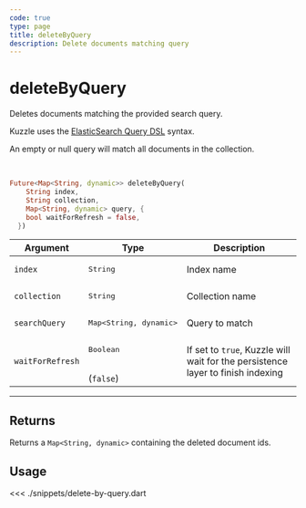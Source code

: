 ```yaml
---
code: true
type: page
title: deleteByQuery
description: Delete documents matching query
---
```


# deleteByQuery

Deletes documents matching the provided search query.

Kuzzle uses the [ElasticSearch Query DSL](https://www.elastic.co/guide/en/elasticsearch/reference/7.4/query-dsl.html) syntax.

An empty or null query will match all documents in the collection.

<br/>

```dart
Future<Map<String, dynamic>> deleteByQuery(
    String index,
    String collection,
    Map<String, dynamic> query, {
    bool waitForRefresh = false,
  })
```

| Argument           | Type                                         | Description     |
| ------------------ | -------------------------------------------- | --------------- |
| `index`            | <pre>String</pre>                            | Index name      |
| `collection`       | <pre>String</pre>                            | Collection name |
| `searchQuery`      | <pre>Map<String, dynamic></pre> | Query to match  |
| `waitForRefresh`   | <pre>Boolean</pre><br>(`false`)                | If set to `true`, Kuzzle will wait for the persistence layer to finish indexing|

---

## Returns

Returns a `Map<String, dynamic>` containing the deleted document ids.

## Usage

<<< ./snippets/delete-by-query.dart